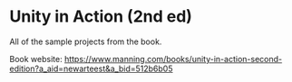 # Unity in Action (2nd ed)
All of the sample projects from the book.

Book website:
https://www.manning.com/books/unity-in-action-second-edition?a_aid=newarteest&a_bid=512b6b05
